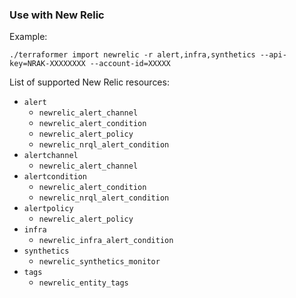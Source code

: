 ### Use with New Relic

Example:

```
./terraformer import newrelic -r alert,infra,synthetics --api-key=NRAK-XXXXXXXX --account-id=XXXXX
```

List of supported New Relic resources:

*   `alert`
    * `newrelic_alert_channel`
    * `newrelic_alert_condition`
    * `newrelic_alert_policy`
    * `newrelic_nrql_alert_condition`
*   `alertchannel`
    * `newrelic_alert_channel`
*   `alertcondition`
    * `newrelic_alert_condition`
    * `newrelic_nrql_alert_condition`
*   `alertpolicy`
    * `newrelic_alert_policy`
*   `infra`
    * `newrelic_infra_alert_condition`
*   `synthetics`
    * `newrelic_synthetics_monitor`
*   `tags`
    * `newrelic_entity_tags`
